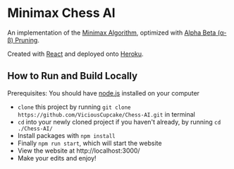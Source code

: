 # Minimax Chess AI

An implementation of the [Minimax Algorithm](https://en.wikipedia.org/wiki/Minimax), optimized with [Alpha Beta (α-β) Pruning](https://en.wikipedia.org/wiki/Alpha–beta_pruning).

Created with [React](https://reactjs.org) and deployed onto [Heroku](https://heroku.com).

## How to Run and Build Locally
Prerequisites: You should have [node.js](https://nodejs.org/en/) installed on your computer

- `clone` this project by running `git clone https://github.com/ViciousCupcake/Chess-AI.git` in terminal
- `cd` into your newly cloned project if you haven't already, by running `cd ./Chess-AI/`
- Install packages with `npm install`
- Finally `npm run start`, which will start the website
- View the website at http://localhost:3000/
- Make your edits and enjoy!